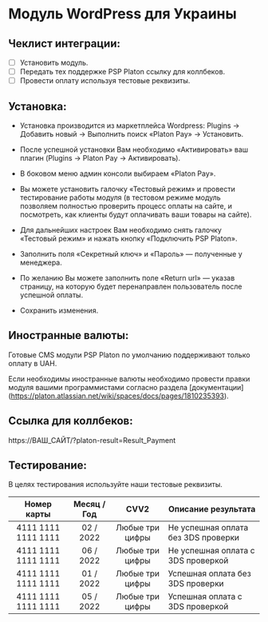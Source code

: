 # Модуль WordPress для Украины

## Чеклист интеграции:
- [ ] Установить модуль.
- [ ] Передать тех поддержке PSP Platon  ссылку для коллбеков.
- [ ] Провести оплату используя тестовые реквизиты.

## Установка:

* Установка производится из маркетплейса Wordpress: Plugins -> Добавить новый -> Выполнить поиск «Platon Pay» -> Установить.

* После успешной установки Вам необходимо «Активировать» ваш плагин (Plugins -> Platon Pay -> Активировать).

* В боковом меню админ консоли выбираем «Platon Pay».

* Вы можете установить галочку «Тестовый режим» и провести тестирование работы модуля (в тестовом режиме модуль позволяем полностью проверить процесс оплаты на сайте, и посмотреть, как клиенты будут оплачивать ваши товары на сайте).

* Для дальнейших настроек Вам необходимо снять галочку «Тестовый режим» и нажать кнопку «Подключить PSP Platon».

* Заполнить поля «Секретный ключ» и «Пароль» — полученные у менеджера.

* По желанию Вы можете заполнить поле «Return url» — указав страницу, на которую будет перенаправлен пользователь после успешной оплаты.

* Сохранить изменения.

## Иностранные валюты:
Готовые CMS модули PSP Platon по умолчанию поддерживают только оплату в UAH.

Если необходимы иностранные валюты необходимо провести правки модуля вашими программистами согласно раздела [документации] (https://platon.atlassian.net/wiki/spaces/docs/pages/1810235393).

## Ссылка для коллбеков:
https://ВАШ_САЙТ/?platon-result=Result_Payment

## Тестирование:
В целях тестирования используйте наши тестовые реквизиты.

| Номер карты  | Месяц / Год | CVV2 | Описание результата |
| :---:  | :---:  | :---:  | --- |
| 4111  1111  1111  1111 | 02 / 2022 | Любые три цифры | Не успешная оплата без 3DS проверки |
| 4111  1111  1111  1111 | 06 / 2022 | Любые три цифры | Не успешная оплата с 3DS проверкой |
| 4111  1111  1111  1111 | 01 / 2022 | Любые три цифры | Успешная оплата без 3DS проверки |
| 4111  1111  1111  1111 | 05 / 2022 | Любые три цифры | Успешная оплата с 3DS проверкой |
